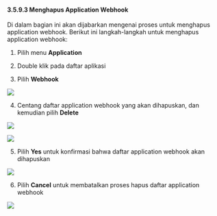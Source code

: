#### **3.5.9.3 Menghapus Application Webhook**

Di dalam bagian ini akan dijabarkan mengenai proses untuk menghapus application webhook. Berikut ini langkah-langkah untuk 
menghapus application webhook:

1. Pilih menu **Application**

2. Double klik pada daftar aplikasi

3. Pilih **Webhook**

![](media/b7deb0b95f5b74570f8804c0d4c369ba.png)

4. Centang daftar application webhook yang akan dihapuskan, dan kemudian pilih **Delete**

![](media/66fe37f27ed73d9e2015c7d88c546b76.jpg)

![](media/b9a137b518245632393ed232106daa0d.jpg)

5. Pilih **Yes** untuk konfirmasi bahwa daftar application webhook akan dihapuskan

![](media/d826a9f21eca67a3c97588f0e5e044a9.jpg)

6. Pilih **Cancel** untuk membatalkan proses hapus daftar application webhook

![](media/d826a9f21eca67a3c97588f0e5e044a9.jpg)